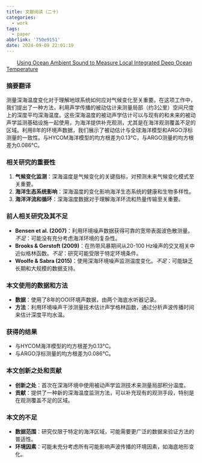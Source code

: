 ```yaml
---
title: 文献阅读（二十）
categories:
  - work
tags:
  - paper
abbrlink: '750e9151'
date: 2024-09-09 22:01:19
---
```

&emsp;&emsp;[Using Ocean Ambient Sound to Measure Local Integrated Deep Ocean Temperature](https://agupubs.onlinelibrary.wiley.com/doi/10.1029/2024GL108943?af=R)
<!--less-->
### 摘要翻译

测量深海温度变化对于理解地球系统如何应对气候变化至关重要。在这项工作中，我们提出了一种方法，利用声学传播的被动估计来测量局部（约3公里）空间尺度上的深度平均深海温度。这些深海温度的被动声学估计可以与现有的和未来的被动声学监测基础设施一起使用，为海洋提供补充观测，尤其是在海洋观测覆盖不足的区域。利用8年的环境声数据，我们展示了被动估计与全球海洋模型和ARGO浮标测量的一致性。与HYCOM海洋模型的均方根差为0.13°C，与ARGO测量的均方根差为0.086°C。

### 相关研究的重要性

1. **气候变化监测**：深海温度是气候变化的关键指标，对预测未来气候变化模式至关重要。
2. **海洋生态系统影响**：深海温度的变化影响海洋生态系统的健康和生物多样性。
3. **海洋洋流和循环**：深海温度数据对于理解海洋环流和热量传输至关重要。

### 前人相关研究及其不足

- **Bensen et al. (2007)**：利用环境噪声数据获得可靠的宽带表面波色散测量。*不足*：可能没有充分考虑海洋环境的复杂性。
- **Brooks & Gerstoft (2009)**：在热带风暴期间从20-100 Hz噪声的交叉相关中近似格林函数。*不足*：研究可能受限于特定环境条件。
- **Woolfe & Sabra (2015)**：使用深海环境噪声监测温度变化。*不足*：可能缺乏长期和大规模的数据支持。

### 本文使用的数据和方法

- **数据**：使用了8年的OOI环境声数据，由两个海底水听器记录。
- **方法**：利用环境噪声干涉测量技术估计声学格林函数，通过分析声波传播时间来估计深度平均水温。

### 获得的结果

- 与HYCOM海洋模型的均方根差为0.13°C。
- 与ARGO浮标测量的均方根差为0.086°C。

### 本文创新之处和贡献

- **创新之处**：首次在深海环境中使用被动声学监测技术来测量局部积分温度。
- **贡献**：提供了一种新的深海温度监测方法，可以补充现有的观测手段，特别是在观测覆盖不足的区域。

### 本文的不足

- **数据范围**：研究仅限于特定的海洋区域，可能需要更广泛的数据来验证方法的普适性。
- **环境因素**：可能未充分考虑所有可能影响声波传播的环境因素，如海底地形变化。
